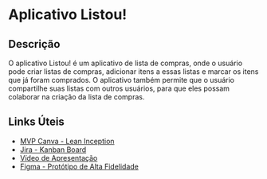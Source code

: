 # Aplicativo Listou!

## Descrição

O aplicativo Listou! é um aplicativo de lista de compras, onde o usuário pode criar listas de compras, adicionar itens a essas listas e marcar os itens que já foram comprados. O aplicativo também permite que o usuário compartilhe suas listas com outros usuários, para que eles possam colaborar na criação da lista de compras.

## Links Úteis

- [MVP Canva - Lean Inception](https://miro.com/app/board/uXjVL3odvkE=/)
- [Jira - Kanban Board](https://saulolinsd.atlassian.net/jira/software/projects/SCRUM/boards/1/timeline?shared=&atlOrigin=eyJpIjoiNjMzODM0YmZiYjE3NGEwZDgwZmJlNjlmMjM2ZTVhOTUiLCJwIjoiaiJ9)
- [Vídeo de Apresentação](https://youtu.be/ZvhvNIzwcCE)
- [Figma - Protótipo de Alta Fidelidade](https://www.figma.com/proto/ynFhKltPopMuhmPpE5Ku7r/Aplicativo-Listou!?node-id=1-1005&t=L9ondLtP6BXBeOKn-1)
